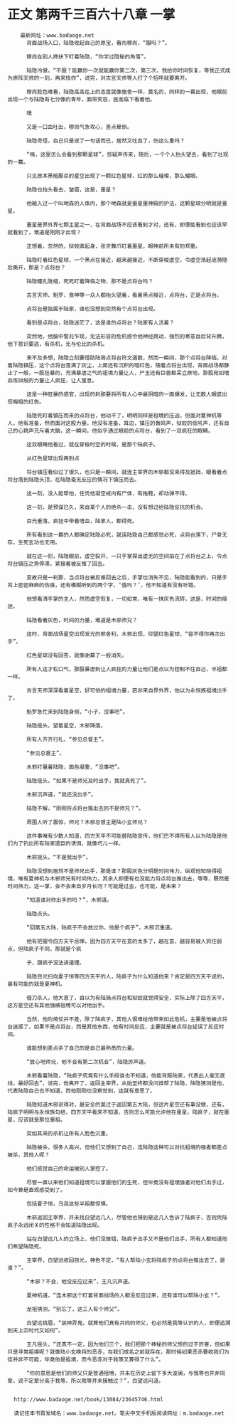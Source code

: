 # 正文 第两千三百六十八章 一掌
        最新网址：www.badaoge.net
          背面战场入口，陆隐收起自己的原宝，看向穆尚，“服吗？”。
      
          穆尚在别人搀扶下盯着陆隐，“你学过隐秘的角落”。
      
          陆隐冷傲，“不服？能赢你一次就能赢你第二次，第三次，我给你时间恢复，等我正式成为原阵天师的一刻，再来找你”，说完，对古言天师等人打了个招呼就要离开。
      
          穆尚脸色难看，陆隐高高在上的态度就像施舍一样，莫名的，同样的一幕出现，他眼前出现一个与陆隐有七分像的青年，面带笑容，居高临下看着他。
      
          噗
      
          又是一口血吐出，穆尚气急攻心，差点晕倒。
      
          陆隐奇怪，自己只是说了一句话而已，居然又吐血了，伤这么重吗？
      
          “咦，这里怎么会看到那颗星球”，惊疑声传来，随后，一个个人抬头望去，看到了壮观的一幕。
      
          只见原本黑暗厮杀的星空出现了一颗红色星球，红的那么璀璨，那么耀眼。
      
          陆隐也抬头看去，皱眉，这是，噩星？
      
          他融入过一个叫哋森的人体内，那个哋森就是噩星噩神殿的护法，这颗星球分明就是噩星。
      
          噩星是界外界七颗主星之一，在背面战场不应该看到才对，还有，即便能看到也应该早就看到了，难道是刚刚才出现？
      
          正想着，忽然的，狱蛟直起身，张牙舞爪盯着噩星，眼神前所未有的郑重。
      
          陆隐盯着红色星球，一个黑点在接近，越来越接近，不断穿梭虚空，令虚空荡起涟漪随后撕开，那是？点将台？
      
          陆隐瞳孔陡缩，死死盯着降临之物，那不是点将台吗？
      
          古言天师，魁罗，食神等一众人都抬头望着，看着黑点接近，点将台，正是点将台。
      
          点将台是独属于陆家，谁也没想到突然有个点将台出现。
      
          看到是点将台，陆隐迷茫了，这是谁的点将台？陆家有人活着？
      
          突然地，他脑中警兆乍现，无法形容的危机感令他神经跳动，强烈的寒意自后背升腾，他下意识要逃，有杀机，无与伦比的杀机。
      
          来不及多想，陆隐立刻要借助陆简点将台符文道数，然而一瞬间，那个点将台降临，对着陆隐镇压，这个点将台落满了灰尘，上面还有沉积的暗红色，随着点将台出现，背面战场都静止了一般，一股狂暴的，充满暴虐之气的祖境力量让人，尸王还有巨兽都呆立原地，那股宛如嗜血炼狱般的力量让人疯狂，让人窒息。
      
          这是一种狂暴的感官，出现的刹那要将所有人心中最阴暗的一面爆发，让无数人眼底出现晦暗的红色。
      
          陆隐死盯着镇压而来的点将台，他动不了，明明同样是祖境的压迫，但面对夏神机等人，他有准备，然而面对这股力量，他没有准备，耳边，镇压的轰鸣声，狱蛟的低吼声，还有自己的心跳声充斥着大脑，这一瞬间，他似乎通过眼前的点将台，看到了一双疯狂的眼睛。
      
          这双眼睛他看过，就在穿梭时空的时候，是那个陆疯子。
      
          从红色星球出现再到点
      
          将台镇压看似过了很久，也只是一瞬间，就连主宰界的木邪都没来得及抵挡，眼看着点将台落到陆隐头顶，在陆隐毫无反应的情况下镇压而去。
      
          这一刻，没人能帮他，任凭他凝空戒内有尸体，有拖鞋，却动弹不得。
      
          这一刻，是预谋已久，来自某个人的绝杀一击，没有想过给陆隐反抗的机会。
      
          目光垂落，疯狂中带着嗜血，陆家人，都得死。
      
          所有看到这一幕的人都确定陆隐必死，就连陆隐自己都感觉必死，点将台落下，尸骨无存，生死玄功也无用。
      
          就在这一刻，陆隐眼前，虚空裂开，一只手掌探出虚无的空间拍在了点将台之上，令点将台镇压之势停滞，紧接着被反推了回去。
      
          变故只是一刹那，当点将台被反推回去之后，手掌也消失不见，陆隐能看到的，只是手背上密密麻麻的伤痕，还有模糊听到的两个字，‘值吗？’，他不知道有没有听错。
      
          他想看清手掌的主人，然而虚空恢复，一切如常，唯有一抹灰色流转，这是，时间的痕迹。
      
          陆隐看着灰色，时间的力量，难道是木邪师兄？
      
          这时，背面战场星空出现发光的邪舍利，木邪出现，仰望红色星球，“容不得你再次出手”。
      
          红色星球没有回答，就像谢幕了一般消失。
      
          所有人这才松口气，那股暴虐到让人疯狂的力量让他们差点以为控制不住自己，半祖都一样。
      
          古言天师深深看着星空，好可怕的祖境力量，若非来自界外界，他以为永恒族祖境出手了。
      
          魁罗急忙来到陆隐身侧，“小子，没事吧”。
      
          陆隐摇头，望着星空，木邪降落。
      
          所有人齐齐行礼，“参见总督主”。
      
          “参见总督主”。
      
          木邪打量着陆隐，面色凝重，“没事吧”。
      
          陆隐摇头，“如果不是师兄及时出手，我就真死了”。
      
          木邪沉声道，“我还没出手”。
      
          陆隐不解，“刚刚将点将台推出去的不是师兄？”。
      
          周围人听了震惊，师兄？木邪总督主是陆小玄师兄？
      
          这件事唯有少数人知道，四方天平不可能替陆隐宣传，他们巴不得所有人以为陆隐是他们为了钓出所有陆家遗臣的诱饵，就像巧儿一样。
      
          木邪摇头，“不是我出手”。
      
          陆隐没想到居然不是师兄出手，那是谁？那股灰色分明是时间伟力，纵观他知晓得祖境，唯有夏神机与木邪师兄有时间伟力，其余人即便有也没能力将点将台推出去，等等，既然是时间伟力，这一掌，会不会来自岁月长河？可能是过去，也可能，是未来？
      
          “知道谁对你出手的吗？”，木邪道。
      
          陆隐点头。
      
          “回第五大陆，陆疯子不会放过你，他是个疯子”，木邪沉重道。
      
          他有把握令四方天平忌惮，因为四方天平在意的太多了，越在意，越容易被人抓住弱点，但陆疯子不同，那就是个疯
      
          子，跟疯子没法讲道理。
      
          陆隐目光扫向夏子恒等四方天平的人，陆疯子为什么知道他来？肯定是四方天平说的，最有可能的就是夏神机。
      
          借刀杀人，他大意了，自以为有陆简点将台和狱蛟就觉得安全，实际上除了四方天平，这方星空还有其他强横祖境可以对他出手。
      
          当然，他的倚仗并不差，除了陆疯子，其他人很难给他带来如此危机，主要是他被点将台迷惑了，如果不是点将台，而是其他东西，他有时间反应，主要就是被点将台延误了反应时间。
      
          谁能想到差点杀了自己的是自己最熟悉的力量。
      
          “放心吧师兄，他不会有第二次机会”，陆隐厉声道。
      
          木邪看着陆隐，“陆疯子究竟有什么手段谁也不知道，他能背叛陆家，代表此人毫无底线，最好回去”，说完，他离开了，返回主宰界，从始至终都没问谁帮了陆隐，陆隐猜测是他，代表陆隐自己也不知道，而他刚刚也没察觉到，这就有意思了。
      
          陆隐知道木邪说得对，最安全的莫过于返回第五大陆，但这片星空还有事没做，还有，陆疯子明明与永恒族勾结，四方天平看来不知道，否则怎么可能允许他在噩星，陆疯子，就在噩星，应该就是那位噩祖。
      
          突如其来的杀机让所有人脸色沉重。
      
          陆隐被杀，很多人高兴，但他们又想到了自己，连陆隐这种可以对抗祖境的强者都差点被杀，其他人呢？
      
          他们感觉自己的命运被别人掌控了。
      
          尽管一直以来他们知道祖境可以掌握他们的生死，但毕竟没有祖境强者对他们出手过，如今算是直观感受到了。
      
          包括夏子恒，乌尧这些半祖都惊惧。
      
          木邪返回主宰界，并未找白望远几人，尽管他也猜到是这几人告诉了陆疯子，否则凭陆疯子永远闭关的性格不会知道陆隐出现。
      
          站在白望远几人的立场上，他们没做错，陆疯子出手又不是他们出手，所有人都知道他们希望陆隐死。
      
          主宰界，白望远收回目光，神色不定，“有人帮陆小玄将陆疯子的点将台推出去了，是谁？”。
      
          “木邪？不会，他没反应过来”，王凡沉声道。
      
          夏神机道，“连木邪这个盯着背面战场的人都没反应过来，还有谁可以帮陆小玄？”。
      
          龙祖猜测，“别忘了，这三人有个师父”。
      
          白望远挑眉，“装神弄鬼，就算他们真有共同的师父，也必然是我等认识的人，即便追溯到天上宗时代又如何”。
      
          王凡摇头，“还真不一定，因为他们三个，我们把那个神秘的师父想的过于厉害，但如果只是寻常祖境呢？就像陆小玄唤将的恶赤，在我们成名之前就存在，那时候如果恶赤要收我们为徒并非不可能，毕竟他是祖境，而今恶赤对于我等又算得了什么”。
      
          “你的意思是他们的师父只是普通祖境，并未在历史上留下多大波澜，与我等也并非同辈，说不定辈分高于我等，所以我等并未接触过？”，白望远问道。
      
      
      http://www.badaoge.net/book/13084/23645746.html
      
      请记住本书首发域名：www.badaoge.net。笔尖中文手机版阅读网址：m.badaoge.net